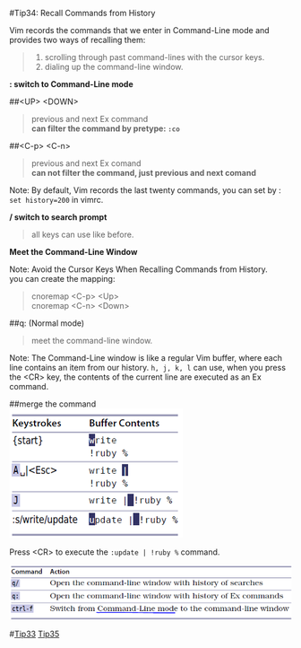 #Tip34: Recall Commands from History  
  
Vim records the commands that we enter in Command-Line mode and provides two ways of recalling them:  
>1. scrolling through past command-lines with the cursor keys.  
>2. dialing up the command-line window.  
  
**: switch to Command-Line mode**  
  
##&lt;UP&gt; &lt;DOWN&gt;  
>previous and next Ex command  
>**can filter the command by pretype: `:co`**
  
##&lt;C-p&gt; &lt;C-n&gt;  
>previous and next Ex comand  
>**can not filter the command, just previous and next comand**  
  
Note: By default, Vim records the last twenty commands, you can set by : `set history=200` in vimrc.  
  
**/ switch to search prompt**  
>all keys can use like before.  
  
  
**Meet the Command-Line Window**  
  
Note: Avoid the Cursor Keys When Recalling Commands from History.  
you can create the mapping:  
>cnoremap &lt;C-p&gt; &lt;Up&gt;  
>cnoremap &lt;C-n&gt; &lt;Down&gt;  
  
##q: (Normal mode)  
>meet the command-line window.   
  
Note: The Command-Line window is like a regular Vim buffer, where each line contains an item from our history. `h, j, k, l` can use,  when you press the &lt;CR&gt; key, the contents of the current line are executed as an Ex command.  
  
##merge the command  
![tip34_1](images/tip34_1.png)  
  
Press &lt;CR&gt; to execute the `:update | !ruby %` command.  
  
![tip34_2](images/tip34_2.png)  
      
#[Tip33](tip33.md) [Tip35](tip35.md)
